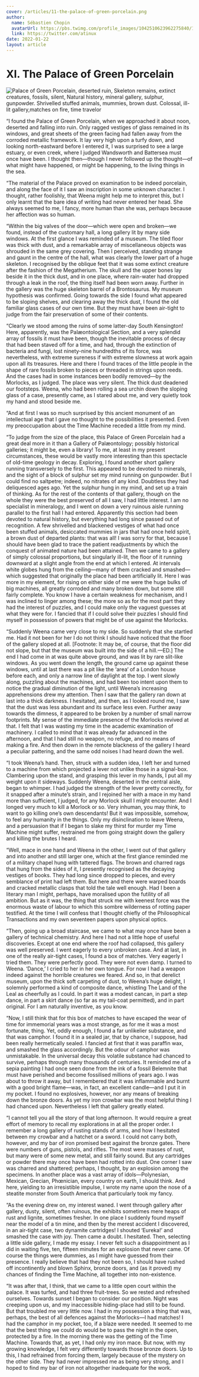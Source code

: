 ```yaml
---
cover: /articles/11-the-palace-of-green-porcelain.png
author:
  name: Sébastien Chopin
  avatarUrl: https://pbs.twimg.com/profile_images/1042510623962275840/1Iw_Mvud_400x400.jpg
  link: https://twitter.com/atinux
date: 2022-01-22
layout: article
---
```


# XI. The Palace of Green Porcelain
 
![Palace of Green Porcelain, deserted ruin, Skeleton remains, extinct creatures, fossils, silent, Natural history, mineral gallery, sulphur, gunpowder. Shrivelled stuffed animals, mummies, brown dust. Colossal, ill-lit gallery,matches on fire, time travelor](/articles/11-the-palace-of-green-porcelain.png)

“I found the Palace of Green Porcelain, when we approached it about noon, deserted and falling into ruin. Only ragged vestiges of glass remained in its windows, and great sheets of the green facing had fallen away from the corroded metallic framework. It lay very high upon a turfy down, and looking north-eastward before I entered it, I was surprised to see a large estuary, or even creek, where I judged Wandsworth and Battersea must once have been. I thought then—though I never followed up the thought—of what might have happened, or might be happening, to the living things in the sea.

“The material of the Palace proved on examination to be indeed porcelain, and along the face of it I saw an inscription in some unknown character. I thought, rather foolishly, that Weena might help me to interpret this, but I only learnt that the bare idea of writing had never entered her head. She always seemed to me, I fancy, more human than she was, perhaps because her affection was so human.

“Within the big valves of the door—which were open and broken—we found, instead of the customary hall, a long gallery lit by many side windows. At the first glance I was reminded of a museum. The tiled floor was thick with dust, and a remarkable array of miscellaneous objects was shrouded in the same grey covering. Then I perceived, standing strange and gaunt in the centre of the hall, what was clearly the lower part of a huge skeleton. I recognised by the oblique feet that it was some extinct creature after the fashion of the Megatherium. The skull and the upper bones lay beside it in the thick dust, and in one place, where rain-water had dropped through a leak in the roof, the thing itself had been worn away. Further in the gallery was the huge skeleton barrel of a Brontosaurus. My museum hypothesis was confirmed. Going towards the side I found what appeared to be sloping shelves, and clearing away the thick dust, I found the old familiar glass cases of our own time. But they must have been air-tight to judge from the fair preservation of some of their contents.

“Clearly we stood among the ruins of some latter-day South Kensington! Here, apparently, was the Palæontological Section, and a very splendid array of fossils it must have been, though the inevitable process of decay that had been staved off for a time, and had, through the extinction of bacteria and fungi, lost ninety-nine hundredths of its force, was nevertheless, with extreme sureness if with extreme slowness at work again upon all its treasures. Here and there I found traces of the little people in the shape of rare fossils broken to pieces or threaded in strings upon reeds. And the cases had in some instances been bodily removed—by the Morlocks, as I judged. The place was very silent. The thick dust deadened our footsteps. Weena, who had been rolling a sea urchin down the sloping glass of a case, presently came, as I stared about me, and very quietly took my hand and stood beside me.

“And at first I was so much surprised by this ancient monument of an intellectual age that I gave no thought to the possibilities it presented. Even my preoccupation about the Time Machine receded a little from my mind.

“To judge from the size of the place, this Palace of Green Porcelain had a great deal more in it than a Gallery of Palæontology; possibly historical galleries; it might be, even a library! To me, at least in my present circumstances, these would be vastly more interesting than this spectacle of old-time geology in decay. Exploring, I found another short gallery running transversely to the first. This appeared to be devoted to minerals, and the sight of a block of sulphur set my mind running on gunpowder. But I could find no saltpetre; indeed, no nitrates of any kind. Doubtless they had deliquesced ages ago. Yet the sulphur hung in my mind, and set up a train of thinking. As for the rest of the contents of that gallery, though on the whole they were the best preserved of all I saw, I had little interest. I am no specialist in mineralogy, and I went on down a very ruinous aisle running parallel to the first hall I had entered. Apparently this section had been devoted to natural history, but everything had long since passed out of recognition. A few shrivelled and blackened vestiges of what had once been stuffed animals, desiccated mummies in jars that had once held spirit, a brown dust of departed plants: that was all! I was sorry for that, because I should have been glad to trace the patient readjustments by which the conquest of animated nature had been attained. Then we came to a gallery of simply colossal proportions, but singularly ill-lit, the floor of it running downward at a slight angle from the end at which I entered. At intervals white globes hung from the ceiling—many of them cracked and smashed—which suggested that originally the place had been artificially lit. Here I was more in my element, for rising on either side of me were the huge bulks of big machines, all greatly corroded and many broken down, but some still fairly complete. You know I have a certain weakness for mechanism, and I was inclined to linger among these; the more so as for the most part they had the interest of puzzles, and I could make only the vaguest guesses at what they were for. I fancied that if I could solve their puzzles I should find myself in possession of powers that might be of use against the Morlocks.

“Suddenly Weena came very close to my side. So suddenly that she startled me. Had it not been for her I do not think I should have noticed that the floor of the gallery sloped at all. [Footnote: It may be, of course, that the floor did not slope, but that the museum was built into the side of a hill.—ED.] The end I had come in at was quite above ground, and was lit by rare slit-like windows. As you went down the length, the ground came up against these windows, until at last there was a pit like the ‘area‘ of a London house before each, and only a narrow line of daylight at the top. I went slowly along, puzzling about the machines, and had been too intent upon them to notice the gradual diminution of the light, until Weena’s increasing apprehensions drew my attention. Then I saw that the gallery ran down at last into a thick darkness. I hesitated, and then, as I looked round me, I saw that the dust was less abundant and its surface less even. Further away towards the dimness, it appeared to be broken by a number of small narrow footprints. My sense of the immediate presence of the Morlocks revived at that. I felt that I was wasting my time in the academic examination of machinery. I called to mind that it was already far advanced in the afternoon, and that I had still no weapon, no refuge, and no means of making a fire. And then down in the remote blackness of the gallery I heard a peculiar pattering, and the same odd noises I had heard down the well.

“I took Weena’s hand. Then, struck with a sudden idea, I left her and turned to a machine from which projected a lever not unlike those in a signal-box. Clambering upon the stand, and grasping this lever in my hands, I put all my weight upon it sideways. Suddenly Weena, deserted in the central aisle, began to whimper. I had judged the strength of the lever pretty correctly, for it snapped after a minute’s strain, and I rejoined her with a mace in my hand more than sufficient, I judged, for any Morlock skull I might encounter. And I longed very much to kill a Morlock or so. Very inhuman, you may think, to want to go killing one’s own descendants! But it was impossible, somehow, to feel any humanity in the things. Only my disinclination to leave Weena, and a persuasion that if I began to slake my thirst for murder my Time Machine might suffer, restrained me from going straight down the gallery and killing the brutes I heard.

“Well, mace in one hand and Weena in the other, I went out of that gallery and into another and still larger one, which at the first glance reminded me of a military chapel hung with tattered flags. The brown and charred rags that hung from the sides of it, I presently recognised as the decaying vestiges of books. They had long since dropped to pieces, and every semblance of print had left them. But here and there were warped boards and cracked metallic clasps that told the tale well enough. Had I been a literary man I might, perhaps, have moralised upon the futility of all ambition. But as it was, the thing that struck me with keenest force was the enormous waste of labour to which this sombre wilderness of rotting paper testified. At the time I will confess that I thought chiefly of the Philosophical Transactions and my own seventeen papers upon physical optics.

“Then, going up a broad staircase, we came to what may once have been a gallery of technical chemistry. And here I had not a little hope of useful discoveries. Except at one end where the roof had collapsed, this gallery was well preserved. I went eagerly to every unbroken case. And at last, in one of the really air-tight cases, I found a box of matches. Very eagerly I tried them. They were perfectly good. They were not even damp. I turned to Weena. ‘Dance,’ I cried to her in her own tongue. For now I had a weapon indeed against the horrible creatures we feared. And so, in that derelict museum, upon the thick soft carpeting of dust, to Weena’s huge delight, I solemnly performed a kind of composite dance, whistling The Land of the Leal as cheerfully as I could. In part it was a modest cancan, in part a step dance, in part a skirt dance (so far as my tail-coat permitted), and in part original. For I am naturally inventive, as you know.

“Now, I still think that for this box of matches to have escaped the wear of time for immemorial years was a most strange, as for me it was a most fortunate, thing. Yet, oddly enough, I found a far unlikelier substance, and that was camphor. I found it in a sealed jar, that by chance, I suppose, had been really hermetically sealed. I fancied at first that it was paraffin wax, and smashed the glass accordingly. But the odour of camphor was unmistakable. In the universal decay this volatile substance had chanced to survive, perhaps through many thousands of centuries. It reminded me of a sepia painting I had once seen done from the ink of a fossil Belemnite that must have perished and become fossilised millions of years ago. I was about to throw it away, but I remembered that it was inflammable and burnt with a good bright flame—was, in fact, an excellent candle—and I put it in my pocket. I found no explosives, however, nor any means of breaking down the bronze doors. As yet my iron crowbar was the most helpful thing I had chanced upon. Nevertheless I left that gallery greatly elated.

“I cannot tell you all the story of that long afternoon. It would require a great effort of memory to recall my explorations in at all the proper order. I remember a long gallery of rusting stands of arms, and how I hesitated between my crowbar and a hatchet or a sword. I could not carry both, however, and my bar of iron promised best against the bronze gates. There were numbers of guns, pistols, and rifles. The most were masses of rust, but many were of some new metal, and still fairly sound. But any cartridges or powder there may once have been had rotted into dust. One corner I saw was charred and shattered; perhaps, I thought, by an explosion among the specimens. In another place was a vast array of idols—Polynesian, Mexican, Grecian, Phœnician, every country on earth, I should think. And here, yielding to an irresistible impulse, I wrote my name upon the nose of a steatite monster from South America that particularly took my fancy.

“As the evening drew on, my interest waned. I went through gallery after gallery, dusty, silent, often ruinous, the exhibits sometimes mere heaps of rust and lignite, sometimes fresher. In one place I suddenly found myself near the model of a tin mine, and then by the merest accident I discovered, in an air-tight case, two dynamite cartridges! I shouted ‘Eureka!’ and smashed the case with joy. Then came a doubt. I hesitated. Then, selecting a little side gallery, I made my essay. I never felt such a disappointment as I did in waiting five, ten, fifteen minutes for an explosion that never came. Of course the things were dummies, as I might have guessed from their presence. I really believe that had they not been so, I should have rushed off incontinently and blown Sphinx, bronze doors, and (as it proved) my chances of finding the Time Machine, all together into non-existence.

“It was after that, I think, that we came to a little open court within the palace. It was turfed, and had three fruit-trees. So we rested and refreshed ourselves. Towards sunset I began to consider our position. Night was creeping upon us, and my inaccessible hiding-place had still to be found. But that troubled me very little now. I had in my possession a thing that was, perhaps, the best of all defences against the Morlocks—I had matches! I had the camphor in my pocket, too, if a blaze were needed. It seemed to me that the best thing we could do would be to pass the night in the open, protected by a fire. In the morning there was the getting of the Time Machine. Towards that, as yet, I had only my iron mace. But now, with my growing knowledge, I felt very differently towards those bronze doors. Up to this, I had refrained from forcing them, largely because of the mystery on the other side. They had never impressed me as being very strong, and I hoped to find my bar of iron not altogether inadequate for the work.

